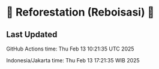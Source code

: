 
# 🌳 Reforestation (Reboisasi) 🌲

## Last Updated

GitHub Actions time: Thu Feb 13 10:21:35 UTC 2025

Indonesia/Jakarta time: Thu Feb 13 17:21:35 WIB 2025
